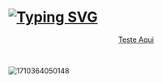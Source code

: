 <h1>
  <a href="https://git.io/typing-svg">
    <img src="https://readme-typing-svg.demolab.com?font=Montserrat&size=30&pause=1000&random=false&width=435&lines=Login+Minimalista" alt="Typing SVG" /></a>
</h1>

<div align="center">

[Teste Aqui](https://caiomaccedo.github.io/login-minimalista/)
</div>

<br/>

![1710364050148](https://github.com/caiomaccedo/login-minimalista/assets/108229450/c5c33763-cd5d-4e4c-8dfc-a99320f04482)
